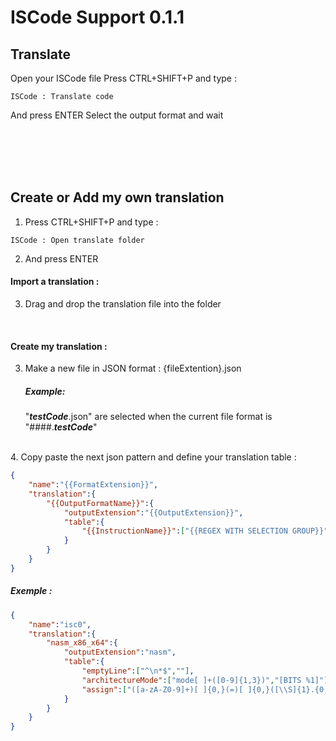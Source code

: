 # ISCode Support 0.1.1
## Translate
Open your ISCode file
Press CTRL+SHIFT+P and type :
```
ISCode : Translate code
```
And press ENTER
Select the output format and wait

<br>
<br>
<br>
<br>


## Create or Add my own translation
1. Press CTRL+SHIFT+P and type :
```
ISCode : Open translate folder
```
2. And press ENTER

#### Import a translation :
3. Drag and drop the translation file into the folder
<br>

#### Create my translation :
3. Make a new file in JSON format : {fileExtention}.json

    ##### Example:
    "***testCode***.json" are selected when the current file format is "####.***testCode***"
<br>
4. Copy paste the next json pattern and define your translation table :

```JSON
{
    "name":"{{FormatExtension}}",
    "translation":{
        "{{OutputFormatName}}":{
            "outputExtension":"{{OutputExtension}}",
            "table":{
                "{{InstructionName}}":["{{REGEX WITH SELECTION GROUP}}","{{TRANSLATED CODE WITH %{{groupNumber}} }}"]
            }
        }
    }
}
```

##### Exemple :

```JSON
{
    "name":"isc0",
    "translation":{
        "nasm_x86_x64":{
            "outputExtension":"nasm",
            "table":{
                "emptyLine":["^\n*$",""],                                                   //Empty line
                "architectureMode":["mode[ ]+([0-9]{1,3})","[BITS %1]"],                    //mode 64   TO  [BITS 64]
                "assign":["([a-zA-Z0-9]+)[ ]{0,}(=)[ ]{0,}([\\S]{1}.{0,})","mov %1,%3"]     //a=5       TO  mov a,5
            }
        }
    }
}
```